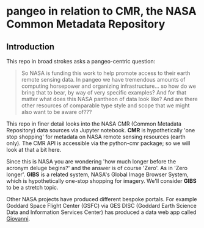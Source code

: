 # pangeo in relation to CMR, the NASA Common Metadata Repository


## Introduction

This repo in broad strokes asks a pangeo-centric question: 

> So NASA is funding this work to help promote access to their earth remote sensing data. In pangeo we have tremendous
> amounts of computing horsepower and organizing infrastructure... so how do we bring that to bear, by way of very 
> specific examples? And for that matter what does this NASA pantheon of data look like? And are there other resources
> of comparable type style and scope that we might also want to be aware of???


This repo in finer detail looks into the NASA CMR (Common Metadata Repository) data sources via Jupyter notebook. 
**CMR** is hypothetically 'one stop shopping' for metadata on NASA remote sensing resources (earth only).
The CMR API is accessible via the python-cmr package; so we will look at that a bit here.


Since this is NASA you are wondering 'how much longer before the acronym deluge begins?' and the answer
is of course 'Zero'. As in 'Zero longer'. **GIBS** is a related system, NASA's Global Image Browser System, 
which is hypothetically one-stop shopping for imagery. We'll consider **GIBS** to be a stretch topic.

Other NASA projects have produced different bespoke portals. For example Goddard Space Flight Center (GSFC) 
via GES DISC (Goddard Earth Science Data and Information Services Center)
has produced a data web app called [Giovanni]( http://giovanni.gsfc.nasa.gov/giovanni/).
